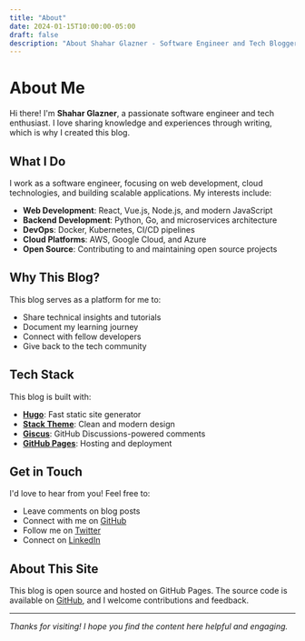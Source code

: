 ```yaml
---
title: "About"
date: 2024-01-15T10:00:00-05:00
draft: false
description: "About Shahar Glazner - Software Engineer and Tech Blogger"
---
```


# About Me

Hi there! I'm **Shahar Glazner**, a passionate software engineer and tech enthusiast. I love sharing knowledge and experiences through writing, which is why I created this blog.

## What I Do

I work as a software engineer, focusing on web development, cloud technologies, and building scalable applications. My interests include:

- **Web Development**: React, Vue.js, Node.js, and modern JavaScript
- **Backend Development**: Python, Go, and microservices architecture
- **DevOps**: Docker, Kubernetes, CI/CD pipelines
- **Cloud Platforms**: AWS, Google Cloud, and Azure
- **Open Source**: Contributing to and maintaining open source projects

## Why This Blog?

This blog serves as a platform for me to:

- Share technical insights and tutorials
- Document my learning journey
- Connect with fellow developers
- Give back to the tech community

## Tech Stack

This blog is built with:

- **[Hugo](https://gohugo.io/)**: Fast static site generator
- **[Stack Theme](https://github.com/CaiJimmy/hugo-theme-stack)**: Clean and modern design
- **[Giscus](https://giscus.app/)**: GitHub Discussions-powered comments
- **[GitHub Pages](https://pages.github.com/)**: Hosting and deployment

## Get in Touch

I'd love to hear from you! Feel free to:

- Leave comments on blog posts
- Connect with me on [GitHub](https://github.com/shaharglazner)
- Follow me on [Twitter](https://twitter.com/shaharglazner)
- Connect on [LinkedIn](https://linkedin.com/in/shaharglazner)

## About This Site

This blog is open source and hosted on GitHub Pages. The source code is available on [GitHub](https://github.com/shaharglazner/blog), and I welcome contributions and feedback.

---

*Thanks for visiting! I hope you find the content here helpful and engaging.* 